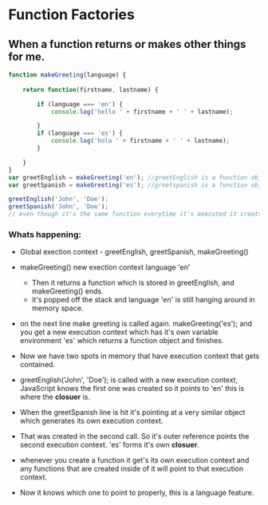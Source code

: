 # Function Factories  
## When a function returns or makes other things for me.
```javascript
function makeGreeting(language) {
    
    return function(firstname, lastname) {

        if (language === 'en') {
            console.log('hello ' + firstname + ' ' + lastname);

        }
        if (language === 'es') {
            console.log('hola ' + firstname + ' ' + lastname);
        }

    }
}
var greetEnglish = makeGreeting('en'); //greetEnglish is a function object whose closure points to language en
var greetSpanish = makeGreeting('es'); //greetspanish is a function object whose closure points to a different execution context for the same function. -es

greetEnglish('John', 'Doe');
greetSpanish('John', 'Doe');
// even though it's the same function everytime it's executed it creats a new execution context and memory space no matter how many times it called.
```
### Whats happening:
+ Global exection context - greetEnglish, greetSpanish, makeGreeting()
+ makeGreeting() new exection context language 'en'
    + Then it returns a function which is stored in greetEnglish, and makeGreeting() ends. 
    + it's popped off the stack and language 'en' is still hanging around in memory space. 

+ on the next line make greeting is called again. makeGreeting('es'); and you get a new execution context which has it's own variable environment 'es' which returns a function object and finishes.
+ Now we have two spots in memory that have execution context that gets contained.
+ greetEnglish('John', 'Doe'); is called with a new execution context, JavaScript knows the first one was created so it points to 'en' this is where the __closuer__ is.
+ When the greetSpanish line is hit it's pointing at a very similar object which generates its own execution context.
+ That was created in the second call. So it's outer reference points the second execution context. 'es' forms it's own __closuer__.  
+ whenever you create a function it get's its own execution context and any functions that are created inside of it will point to that execution context.
+ Now it knows which one to point to properly, this is a language feature.